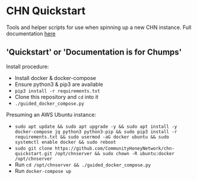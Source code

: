 # CHN Quickstart

Tools and helper scripts for use when spinning up a new CHN instance.  Full
documentation [here](https://communityhoneynetwork.readthedocs.io/en/stable/)

## 'Quickstart' or 'Documentation is for Chumps'

Install procedure:

* Install docker & docker-compose
* Ensure python3 & pip3 are available
* `pip3 install -r requirements.txt`
* Clone this repository and `cd` into it
* `./guided_docker_compose.py`

Presuming an AWS Ubuntu instance:

* `sudo apt update && sudo apt upgrade -y && sudo apt install -y docker-compose jq python3 python3-pip && sudo pip3 install -r requirements.txt && sudo usermod -aG docker ubuntu && sudo systemctl enable docker && sudo reboot`
* `sudo git clone https://github.com/CommunityHoneyNetwork/chn-quickstart.git /opt/chnserver && sudo chown -R ubuntu:docker /opt/chnserver`
* Run `cd /opt/chnserver && ./guided_docker_compose.py`
* Run `docker-compose up`
